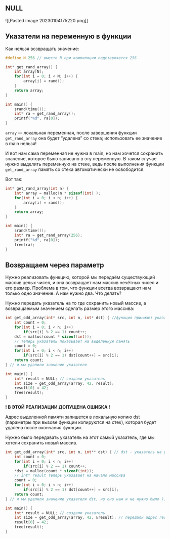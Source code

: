 ## NULL
![[Pasted image 20230104175220.png]]

## Указатели на переменную в функции

Как нельзя возвращать значение:
```c
#define N 256 // вместо N при компиляции подставляется 256

int* get_rand_array() {
	int array[N];
	for(int i = 0; i < N; i++) {
		array[i] = rand();
	}
	return array;
}

int main() {
	srand(time());
	int* ra = get_rand_array();
	printf("%d", ra[0]);
}
```

`array` — локальная переменная, после завершения функции `get_rand_array` она будет “удалена” со стека; использовать ее значение в main нельзя!

И вот нам сама переменная не нужна в main, но нам хочется сохранить значение, которое было записано в эту переменную. В таком случае нужно выделить переменную на стеке, ведь после выполнения функции `get_rand_array` память со стека автоматически не освободится.

Вот так:
```c
int* get_rand_array(int n) {
	int* array = malloc(n * sizeof(int) );
	for(int i = 0; i < n; i++) {
		array[i] = rand();
	}
	return array;
}

int main() {
	srand(time());
	int* ra = get_rand_array(256);
	printf("%d", ra[0]);
	free(ra);
}
```


## Возвращаем через параметр

Нужно реализовать функцию, которой мы передаём  существующий массив целых чисел, и она возвращает нам массив нечётных чисел и его размер. Проблема в том, что функции всегда возвращают нам только одно значение. А нам нужно два. Что делать?

Нужно передать указатель на то где сохранить новый массив, а возвращаемым значением сделать размер этого массива:
```c
int get_odd_array(int* src, int n, int* dst) { //функция принмает указатель
	int count = 0;
	for(int i = 0; i < n; i++)
		if(src[i] % 2 == 1) count++;
	dst = malloc(count * sizeof(int)); 
	// теперь указатель показывает на выделенную память
	count = 0;
	for(int i = 0; i < n; i++)
		if(src[i] % 2 == 1) dst[count++] = src[i];
	return count;
} // и мы удалили значение указателя

int main() {
	int* result = NULL; // создали указатель
	int size = get_odd_array(array, 42, result);
	result[0] = 42;
	free(result);
}
```

**! В ЭТОЙ РЕАЛИЗАЦИИ ДОПУЩЕНА ОШИБКА !**

Адрес выделенной памяти запишется в локальную копию dst (параметры при вызове функции копируются на стек), которая будет удалена после окончания фукнции.

Нужно было передавать указатель на этот самый указатель, где мы хотели сохранить новый массив.

```c
int get_odd_array(int* src, int n, int** dst) { // dst - указатель на указатель
	int count = 0;
	for(int i = 0; i < n; i++)
		if(src[i] % 2 == 1) count++;
	*dst = malloc(count * sizeof(int)); 
	// int* result теперь указавает на начало массива
	count = 0;
	for(int i = 0; i < n; i++)
		if(src[i] % 2 == 1) dst[count++] = src[i];
	return count;
} // и мы удалили значение указателя dst, но оно нам и не нужно было ))

int main() {
	int* result = NULL; // создали указатель
	int size = get_odd_array(array, 42, &result); // передали адрес result
	result[0] = 42;
	free(result);
}
```

